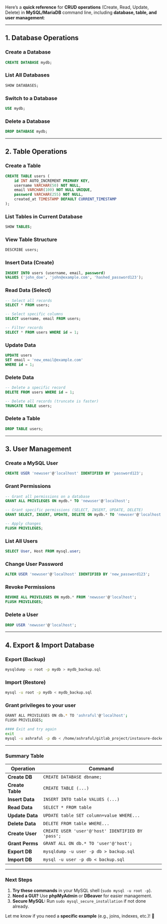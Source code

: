 Here’s a **quick reference** for **CRUD operations** (Create, Read, Update, Delete) in **MySQL/MariaDB** command line, including **database, table, and user management**:

---

## **1. Database Operations**
### **Create a Database**
```sql
CREATE DATABASE mydb;
```

### **List All Databases**
```sql
SHOW DATABASES;
```

### **Switch to a Database**
```sql
USE mydb;
```

### **Delete a Database**
```sql
DROP DATABASE mydb;
```

---

## **2. Table Operations**
### **Create a Table**
```sql
CREATE TABLE users (
    id INT AUTO_INCREMENT PRIMARY KEY,
    username VARCHAR(50) NOT NULL,
    email VARCHAR(100) NOT NULL UNIQUE,
    password VARCHAR(255) NOT NULL,
    created_at TIMESTAMP DEFAULT CURRENT_TIMESTAMP
);
```

### **List Tables in Current Database**
```sql
SHOW TABLES;
```

### **View Table Structure**
```sql
DESCRIBE users;
```

### **Insert Data (Create)**
```sql
INSERT INTO users (username, email, password) 
VALUES ('john_doe', 'john@example.com', 'hashed_password123');
```

### **Read Data (Select)**
```sql
-- Select all records
SELECT * FROM users;

-- Select specific columns
SELECT username, email FROM users;

-- Filter records
SELECT * FROM users WHERE id = 1;
```

### **Update Data**
```sql
UPDATE users 
SET email = 'new_email@example.com' 
WHERE id = 1;
```

### **Delete Data**
```sql
-- Delete a specific record
DELETE FROM users WHERE id = 1;

-- Delete all records (truncate is faster)
TRUNCATE TABLE users;
```

### **Delete a Table**
```sql
DROP TABLE users;
```

---

## **3. User Management**
### **Create a MySQL User**
```sql
CREATE USER 'newuser'@'localhost' IDENTIFIED BY 'password123';
```

### **Grant Permissions**
```sql
-- Grant all permissions on a database
GRANT ALL PRIVILEGES ON mydb.* TO 'newuser'@'localhost';

-- Grant specific permissions (SELECT, INSERT, UPDATE, DELETE)
GRANT SELECT, INSERT, UPDATE, DELETE ON mydb.* TO 'newuser'@'localhost';

-- Apply changes
FLUSH PRIVILEGES;
```

### **List All Users**
```sql
SELECT User, Host FROM mysql.user;
```

### **Change User Password**
```sql
ALTER USER 'newuser'@'localhost' IDENTIFIED BY 'new_password123';
```

### **Revoke Permissions**
```sql
REVOKE ALL PRIVILEGES ON mydb.* FROM 'newuser'@'localhost';
FLUSH PRIVILEGES;
```

### **Delete a User**
```sql
DROP USER 'newuser'@'localhost';
```

---

## **4. Export & Import Database**
### **Export (Backup)**
```bash
mysqldump -u root -p mydb > mydb_backup.sql
```

### **Import (Restore)**
```bash
mysql -u root -p mydb < mydb_backup.sql
```


### Grant privileges to your user
```bash
GRANT ALL PRIVILEGES ON db.* TO 'ashraful'@'localhost';
FLUSH PRIVILEGES;

#### Exit and try again
exit
mysql -u ashraful -p db < /home/ashraful/gitlab_project/instasure-dockerized/DB/laravel_db.sql
```
---

### **Summary Table**
| **Operation** | **Command** |
|--------------|------------|
| **Create DB** | `CREATE DATABASE dbname;` |
| **Create Table** | `CREATE TABLE (...)` |
| **Insert Data** | `INSERT INTO table VALUES (...)` |
| **Read Data** | `SELECT * FROM table` |
| **Update Data** | `UPDATE table SET column=value WHERE...` |
| **Delete Data** | `DELETE FROM table WHERE...` |
| **Create User** | `CREATE USER 'user'@'host' IDENTIFIED BY 'pass';` |
| **Grant Perms** | `GRANT ALL ON db.* TO 'user'@'host';` |
| **Export DB** | `mysqldump -u user -p db > backup.sql` |
| **Import DB** | `mysql -u user -p db < backup.sql` |

---

### **Next Steps**
1. **Try these commands** in your MySQL shell (`sudo mysql -u root -p`).  
2. **Need a GUI?** Use **phpMyAdmin** or **DBeaver** for easier management.  
3. **Secure MySQL:** Run `sudo mysql_secure_installation` if not done already.  

Let me know if you need a **specific example** (e.g., joins, indexes, etc.)! 🚀
